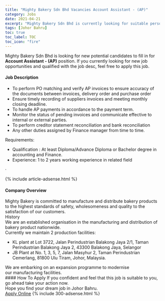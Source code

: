 ```yaml
---
title: "Mighty Bakery Sdn Bhd Vacancies Account Assistant - (AP)" 
category: Jobs 
date: 2021-04-21 
excerpt: "Mighty Bakery Sdn Bhd is currently looking for suitable person to fill in the Account Assistant - (AP) which based in Johor Bahru" 
tags: [Johor Bahru] 
toc: true 
toc_label: TOC 
toc_icon: "fire" 
--- 
```


<p>Mighty Bakery Sdn Bhd is looking for new potential candidates to fill in for <b>Account Assistant - (AP)</b> position. If you currently looking for new job opportunities and qualified with the job desc, feel free to apply this job.
</p><div><div><h4>Job Description</h4></div><div><div><span><div><ul><li><span>To perform PO matching and verify AP invoices to ensure </span><span>accuracy of the documents between invoices, delivery order and purchase order</span></li><li><span>Ensure timely recording of suppliers invoices and meeting monthly closing deadline.</span></li><li><span>To handle AP payments in accordance to the payment term.</span></li><li><span>Monitor the status of pending invoices and communicate effective to internal or external parties.</span></li><li><span>To perform creditor statement reconciliation and bank reconciliation</span></li><li><span>Any other duties assigned by Finance manager from time to time.</span></li></ul><p><span>Requirements:</span></p><ul><li><span>Qualification : At least Diploma/Advance Diploma or Bachelor degree in accounting and Finance.</span></li><li><span>Experience: 1 to 2 years working experience in related field</span></li></ul><p><span>&#183;&#160;&#160;&#160;&#160;&#160;&#160;&#160;&#160;</span></p></div></span></div></div></div> 
{% include article-adsense.html %} 
<div><div><h4>Company Overview</h4></div><div><div><span><div><div>Mighty Bakery is committed to&#160;manufacture and distribute bakery products to the highest standards of safety, wholesomeness and quality to the satisfaction of our customers.</div>
<div>History</div>
<div>We are an established organisation in the manufacturing and distribution of bakery product nationwide.</div>
<div>Currently we maintain 2 production facilities:</div>
<ul>
<li>KL plant at Lot 3722, Jalan Perindustrian Balakong Jaya 2/1, Taman Perindustrian Balakong Jaya 2, 43300 Balakong Jaya, Selangor</li>
<li>JB Plant at No. 1, 3, 5, 7, Jalan Masyhur 2, Taman Perindustrian Cemerlang, 81800 Ulu Tiram, Johor, Malaysia.</li>
</ul>
<div>We are embarking on an expansion programme to modernise our&#160;manufacturing facilities.</div></div></span></div></div></div> 
#### How To Apply 
If you confident and feel that this job is suitable to you, go ahead take your action now. <br/> 
Hope you find your dream job in Johor Bahru. <br/> 
<a href="https://www.jobstreet.com.my/en/job/account-assistant-ap-4543591?jobId=jobstreet-my-job-4543591&" class="btn btn--info" target="_blank" rel="nofollow noopenner">Apply Online</a> 
{% include 300-adsense.html %} 